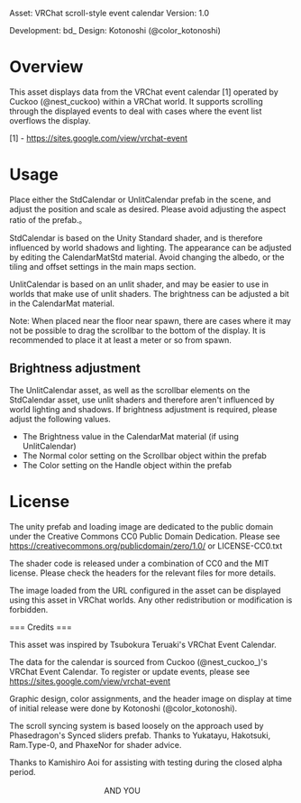 Asset: VRChat scroll-style event calendar
Version: 1.0

Development: bd_
Design: Kotonoshi (@color_kotonoshi)

# Overview

This asset displays data from the VRChat event calendar [1] operated by Cuckoo (@nest_cuckoo) within a VRChat world.
It supports scrolling through the displayed events to deal with cases where the event list overflows the display.

[1] - https://sites.google.com/view/vrchat-event

# Usage

Place either the StdCalendar or UnlitCalendar prefab in the scene, and adjust the position and
scale as desired. Please avoid adjusting the aspect ratio of the prefab.。

StdCalendar is based on the Unity Standard shader, and is therefore influenced by world shadows and lighting.
The appearance can be adjusted by editing the CalendarMatStd material.
Avoid changing the albedo, or the tiling and offset settings in the main maps section.

UnlitCalendar is based on an unlit shader, and may be easier to use in worlds that make use of unlit shaders.
The brightness can be adjusted a bit in the CalendarMat material.

Note: When placed near the floor near spawn, there are cases where it may not be possible to drag the
      scrollbar to the bottom of the display. It is recommended to place it at least a meter or so from
      spawn.

## Brightness adjustment

The UnlitCalendar asset, as well as the scrollbar elements on the StdCalendar asset, use unlit shaders
and therefore aren't influenced by world lighting and shadows. If brightness adjustment is required, please
adjust the following values.

* The Brightness value in the CalendarMat material (if using UnlitCalendar)
* The Normal color setting on the Scrollbar object within the prefab
* The Color setting on the Handle object within the prefab

# License

The unity prefab and loading image are dedicated to the public domain under the Creative Commons CC0 Public Domain Dedication.
Please see https://creativecommons.org/publicdomain/zero/1.0/ or LICENSE-CC0.txt

The shader code is released under a combination of CC0 and the MIT license. Please check the headers for the relevant files for
more details.

The image loaded from the URL configured in the asset can be displayed using this asset
in VRChat worlds. Any other redistribution or modification is forbidden.

=== Credits ===

This asset was inspired by Tsubokura Teruaki's VRChat Event Calendar.

The data for the calendar is sourced from Cuckoo (@nest_cuckoo_)'s VRChat Event Calendar.
To register or update events, please see https://sites.google.com/view/vrchat-event

Graphic design, color assignments, and the header image on display at time of initial release were done by Kotonoshi (@color_kotonoshi).

The scroll syncing system is based loosely on the approach used by Phasedragon's Synced sliders prefab.
Thanks to Yukatayu, Hakotsuki, Ram.Type-0, and PhaxeNor for shader advice.

Thanks to Kamishiro Aoi for assisting with testing during the closed alpha period.

　　　　　　　　　　　　AND YOU　　　　　